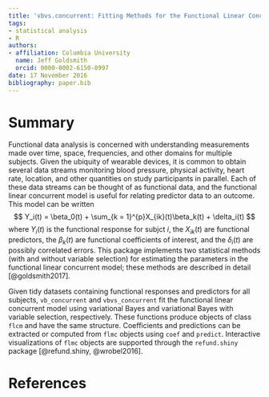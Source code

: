 ```yaml
---
title: 'vbvs.concurrent: Fitting Methods for the Functional Linear Concurrent Model'
tags:
- statistical analysis
- R
authors:
- affiliation: Columbia University
  name: Jeff Goldsmith
  orcid: 0000-0002-6150-8997
date: 17 November 2016
bibliography: paper.bib
---
```


# Summary

Functional data analysis is concerned with understanding measurements made over time, space, frequencies, and other domains for multiple subjects. Given the ubiquity of wearable devices, it is common to obtain several data streams monitoring blood pressure, physical activity, heart rate, location, and other quantities on study participants in parallel. Each of these data streams can be thought of as functional data, and the functional linear concurrent model is useful for relating predictor data to an outcome. This model can be written 
$$
Y_i(t) = \beta_0(t) + \sum_{k = 1}^{p}X_{ik}(t)\beta_k(t) + \delta_i(t)
$$
where $Y_i(t)$ is the functional response for subjct $i$, the $X_{ik}(t)$ are functional predictors, the $\beta_k(t)$ are functional coefficients of interest, and the $\delta_i(t)$ are possibly correlated errors. This package implements two statistical methods (with and without variable selection) for estimating the parameters in the functional linear concurrent model; these methods are described in detail [@goldsmith2017]. 

Given tidy datasets containing functional responses and predictors for all subjects, `vb_concurrent` and `vbvs_concurrent` fit the functional linear concurrent model using variational Bayes and variational Bayes with variable selection, respectively. These functions produce objects of class `flcm` and have the same structure. Coefficients and predictions can be extracted or computed from `flmc` objects using `coef` and `predict`. Interactive visualizations of `flmc` objects are supported through the `refund.shiny` package [@refund.shiny, @wrobel2016]. 


# References
